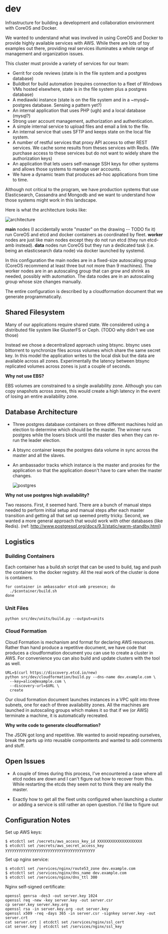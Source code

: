 dev
===

Infrastructure for building a development and collaboration environment with
CoreOS and Docker. 

We wanted to understand what was involved in using CoreOS and Docker to provide
highly available services with AWS. While there are lots of toy examples out
there, providing real services illuminates a whole range of management and 
organization issues.

This cluster must provide a variety of services for our team:

 - Gerrit for code reviews (state is in the file system and a postgres database)
 - Buildbot for build automation (requires connection to a fleet of Windows VMs 
   hosted elsewhere, state is in the file system plus a postgres database)
 - A mediawiki instance (state is on the file system and in a ~mysql~ postgres 
   database. Sensing a pattern yet?)
 - An internal application that uses PHP (ugh) and a local database (mysql?)
 - Strong user account management, authorization and authentication. 
 - A simple internal service to upload files and email a link to the file.
 - An internal service that uses SFTP and keeps state on the local file system.
 - A number of restful services that proxy API access to other REST services.
   We cache some results from theses services with Redis. (We purchase access to
   these services but do not want to widely share the authorization keys)
 - An application that lets users self-manage SSH keys for other systems and 
   allows those systems to manage user accounts.
 - We have a dynamic team that produces ad-hoc applications from time to time. 
 
Although not critical to the program, we have production systems that use 
Elasticsearch, Cassandra and Mongodb and we want to understand how those systems 
might work in this landscape.

Here is what the architecture looks like:

  ![architecture](doc/architecture.jpeg)

**main** nodes (I accidentally wrote "master" on the drawing -- TODO fix it) run 
CoreOS and etcd and docker containers as coordinated by fleet. 
**worker** nodes are just like main nodes except they do not run etcd (they run
etcd-amb instead). **data** nodes run CoreOS but they run a dedicated task (i.e.
being an elasticsearch data node) via docker launched by systemd.

In this configuration the main nodes are in a fixed-size autoscaling group 
(CoreOS recommend at least three but not more than 9 machines). The worker nodes
are in an autoscaling group that can grow
and shrink as needed, possibly with automation. The data nodes are in an 
autoscaling group whose size changes manually. 

The entire configuration is described by a cloudformation document that we 
generate programmatically. 

Shared Filesystem
-----------------

Many of our applications require shared state. We considered using a distributed
file system like GlusterFS or Ceph. (TODO why didn't we use those)

Instead we chose a decentralized approach using btsync. btsync uses bittorrent
to synchronize files across volumes which share the same secret key. In this
model the application writes to the local disk but the data are available across
all zones. Experimentally the latency between btsync replicated volumes across
zones is just a couple of seconds.

**Why not use EBS?**

EBS volumes are constrained to a single availability zone. Although you can copy
snapshots across zones, this would create a high latency in the event of losing
an entire availability zone.

Database Architecture
---------------------

* Three postgres database containers on three different machines hold an 
  election to determine which should be the master. The winner runs postgres 
  while the losers block until the master dies when they can re-run the 
  leader election.

* A btsync container keeps the postgres data volume in sync across the master
  and all the slaves.

* An ambassador tracks which instance is the master and proxies for the 
  application so that the application doesn't have to care when the master 
  changes.

  ![postgres](doc/postgres.jpeg)

**Why not use postgres high availability?**

Two reasons. First, it seemed hard. There are a bunch of manual steps
needed to perform initial setup and manual steps after each master transition
and getting all that set up seemed pretty tricky. Second, we wanted a more 
general approach that would work with other databases (like Redis).
(ref: http://www.postgresql.org/docs/9.3/static/warm-standby.html)

Logistics
---------

### Building Containers ###

Each container has a build.sh script that can be used to build, tag and push
the container to the docker registry. All the real work of the cluster is done
is containers. 

    for container in ambassador etcd-amb presence; do
      ./$container/build.sh
    done

### Unit Files ###

    python src/dev/units/build.py --output=units

### Cloud Formation ###

Cloud Formation is mechanism and format for declaring AWS resources. Rather than
hand produce a repetitive document, we have code that produces a cloudformation
document you can use to create a cluster in AWS. For convenience you can also 
build and update clusters with the tool as well. 

    URL=$(curl https://discovery.etcd.io/new)
    python src/dev/cloudformation/build.py --dns-name dev.example.com \
      --key=alice@example.com \
      --discovery-url=$URL \
      create

Our cloud formation document launches instances in a VPC split into three 
subnets, one for each of three availability zones. All the machines are launched
in autoscaling groups which makes it so that if we (or AWS) terminate a machine,
it is automatically recreated.

**Why write code to generate cloudformation?**

  The JSON got long and repetitive. We wanted to avoid repeating ourselves, 
  break the parts up into reusable compontents and wanted to add comments and 
  stuff.

Open Issues
-----------

- A couple of times during this process, I've encountered a case where all
  etcd nodes are down and I can't figure out how to recover from this. While
  restarting the etcds they seem not to think they are really the master.

- Exactly how to get all the fleet units configured when launching a cluster or
  adding a service is still rather an open question. I'd like to figure out 
  
Configuration Notes
-------------------

Set up AWS keys:

    $ etcdctl set /secrets/aws_access_key_id XXXXXXXXXXXXXXXXXXXX
    $ etcdctl set /secrets/aws_secret_access_key yyyyyyyyyyyyyyyyyyyyyyyyyyyyyyyyyyyyyyyy
    
Set up nginx service:
    
    $ etcdctl set /services/nginx/route53_zone dev.example.com
    $ etcdctl set /services/nginx/dns_name dev.example.com
    $ etcdctl set /services/nginx/dns_ttl 300
  
Nginx self-signed certificate:

    openssl genrsa -des3 -out server.key 1024
    openssl req -new -key server.key -out server.csr
    cp server.key server.key.org
    openssl rsa -in server.key.org -out server.key
    openssl x509 -req -days 365 -in server.csr -signkey server.key -out server.crt
    cat server.crt | etcdctl set /services/nginx/ssl_cert
    cat server.key | etcdctl set /services/nginx/ssl_key
